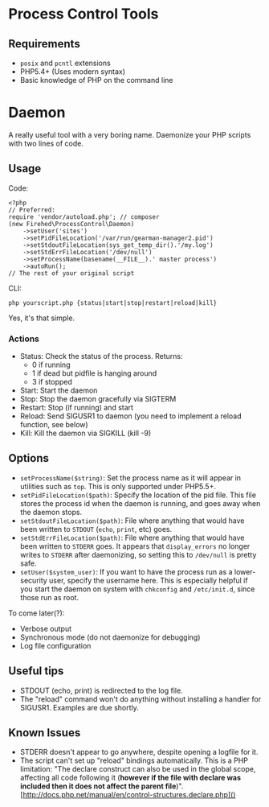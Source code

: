 # Process Control Tools

## Requirements
* `posix` and `pcntl` extensions
* PHP5.4+ (Uses modern syntax)
* Basic knowledge of PHP on the command line

# Daemon
A really useful tool with a very boring name. Daemonize your PHP scripts with two lines of code.


## Usage
Code:

	<?php
	// Preferred:
	require 'vendor/autoload.php'; // composer
    (new Firehed\ProcessControl\Daemon)
        ->setUser('sites')
        ->setPidFileLocation('/var/run/gearman-manager2.pid')
        ->setStdoutFileLocation(sys_get_temp_dir().'/my.log')
        ->setStdErrFileLocation('/dev/null')
        ->setProcessName(basename(__FILE__).' master process')
        ->autoRun();
	// The rest of your original script

CLI:

	php yourscript.php {status|start|stop|restart|reload|kill}

Yes, it's that simple.

### Actions
* Status: Check the status of the process. Returns:
	* 0 if running
	* 1 if dead but pidfile is hanging around
	* 3 if stopped
* Start: Start the daemon
* Stop: Stop the daemon gracefully via SIGTERM
* Restart: Stop (if running) and start
* Reload: Send SIGUSR1 to daemon (you need to implement a reload function, see below)
* Kill: Kill the daemon via SIGKILL (kill -9)

## Options
* `setProcessName($string)`: Set the process name as it will appear in utilities such as `top`. This is only supported under PHP5.5+.
* `setPidFileLocation($path)`: Specify the location of the pid file. This file stores the process id when the daemon is running, and goes away when the daemon stops.
* `setStdoutFileLocation($path)`: File where anything that would have been written to `STDOUT` (`echo`, `print`, etc) goes.
* `setStdErrFileLocation($path)`: File where anything that would have been written to `STDERR` goes. It appears that `display_errors` no longer writes to `STDERR` after daemonizing, so setting this to `/dev/null` is pretty safe.
* `setUser($system_user)`: If you want to have the process run as a lower-security user, specify the username here. This is especially helpful if you start the daemon on system with `chkconfig` and `/etc/init.d`, since those run as root.

To come later(?):
* Verbose output
* Synchronous mode (do not daemonize for debugging)
* Log file configuration

## Useful tips

* STDOUT (echo, print) is redirected to the log file.
* The "reload" command won't do anything without installing a handler for SIGUSR1. Examples are due shortly.


## Known Issues

* STDERR doesn't appear to go anywhere, despite opening a logfile for it.
* The script can't set up "reload" bindings automatically. This is a PHP limitation: "The declare construct can also be used in the global scope, affecting all code following it (**however if the file with declare was included then it does not affect the parent file**)". [http://docs.php.net/manual/en/control-structures.declare.php]()